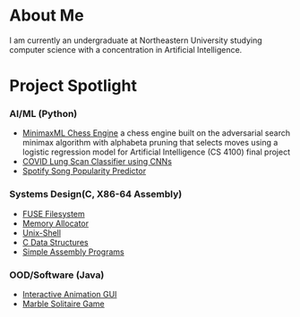 # About Me
 I am currently an undergraduate at Northeastern University studying computer science with a concentration in Artificial Intelligence.

# Project Spotlight

### AI/ML (Python)
  - [MinimaxML Chess Engine](https://github.com/sam-zlota/chess-engine)
    a chess engine built on the adversarial search minimax algorithm with alphabeta pruning that selects moves using a logistic regression model for Artificial Intelligence (CS 4100) final project
  - [COVID Lung Scan Classifier using CNNs](https://github.com/sam-zlota/covid-lung-scan-classifer)
  - [Spotify Song Popularity Predictor](https://github.com/sam-zlota/spotify-song-popularity-predictor)
### Systems Design(C, X86-64 Assembly)
  - [FUSE Filesystem](https://github.com/sam-zlota/filesystem)
  - [Memory Allocator](https://github.com/sam-zlota/Memory-Allocator)
  - [Unix-Shell](https://github.com/sam-zlota/unix-shell)
  - [C Data Structures](https://github.com/sam-zlota/data-strcutures)
  - [Simple Assembly Programs](https://github.com/sam-zlota/assembly-programs)
### OOD/Software (Java)
  - [Interactive Animation GUI](https://github.com/sam-zlota/animation-gui)
  - [Marble Solitaire Game](https://github.com/sam-zlota/marble-solitaire)



<!--
**sam-zlota/sam-zlota** is a ✨ _special_ ✨ repository because its `README.md` (this file) appears on your GitHub profile.

Here are some ideas to get you started:

- 🔭 I’m currently working on ...
- 🌱 I’m currently learning ...
- 👯 I’m looking to collaborate on ...
- 🤔 I’m looking for help with ...
- 💬 Ask me about ...
- 📫 How to reach me: ...
- 😄 Pronouns: ...
- ⚡ Fun fact: ...
-->
